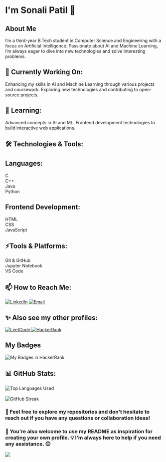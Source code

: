 <!--
**Sonali2314/Sonali2314** is a ✨ _special_ ✨ repository because its `README.md` (this file) appears on your GitHub profile.

Here are some ideas to get you started:

- 🔭 I’m currently working on ...
- 🌱 I’m currently learning ...
- 👯 I’m looking to collaborate on ...
- 🤔 I’m looking for help with ...
- 💬 Ask me about ...
- 📫 How to reach me: ...
- 😄 Pronouns: ...
- ⚡ Fun fact: ...
-->
# I'm Sonali Patil 👋
## About Me
I’m a third-year B.Tech student in Computer Science and Engineering with a focus on Artificial Intelligence. Passionate about AI and Machine Learning, I’m always eager to dive into new technologies and solve interesting problems.

## 🔭 Currently Working On:
Enhancing my skills in AI and Machine Learning through various projects and coursework.
Exploring new technologies and contributing to open-source projects.

## 🌱 Learning:
Advanced concepts in AI and ML.
Frontend development technologies to build interactive web applications.

## 🛠️ Technologies & Tools:

## Languages:
C<br/>
C++<br/>
Java<br/>
Python

## Frontend Development:
HTML<br/>
CSS<br/>
JavaScript

## ⚡Tools & Platforms:
Git & GitHub<br/>
Jupyter Notebook<br/>
VS Code

## 📫 How to Reach Me:

<a href="https://www.linkedin.com/in/sonali-patil-662388257?utm_source=share&utm_campaign=share_via&utm_content=profile&utm_medium=android_app" target="_blank">
  <img src="https://img.shields.io/badge/Connect_with_me_on-LinkedIn-0A66C2?style=for-the-badge&logo=linkedin&logoColor=white" alt="LinkedIn">
</a>
<a href="mailto:sonaligolden23@gmail.com" target="_blank">
  <img src="https://img.shields.io/badge/Email-Send-blue?style=for-the-badge&logo=gmail&logoColor=white" alt="Email">
</a>
<br/>

## ✨ Also see my other profiles:

<a href="https://leetcode.com/u/sonaligolden23/" target="_blank">
  <img src="https://img.shields.io/badge/LeetCode-Challenge_Yourself-FFA116?style=for-the-badge&logo=leetcode&logoColor=white" alt="LeetCode">
</a>
<a href="https://www.hackerrank.com/profile/sonaligolden23" target="_blank">
  <img src="https://img.shields.io/badge/HackerRank-Practice-green?style=for-the-badge&logo=hackerrank&logoColor=white" alt="HackerRank">
</a>

## My Badges

![My Badges in HackerRank](assets/images/badges_hackerrank.png)

## 📊 GitHub Stats:
![Top Languages Used](https://github-readme-stats.vercel.app/api/top-langs/?username=Sonali2314&layout=compact&theme=radical)<br/><br/>
![GitHub Streak](https://streak-stats.demolab.com/?user=Sonali2314&theme=radical)<br/>

<!---📂 Some of My Projects:
Project Name: A brief description of what this project does and the technologies used.
Another Project Name: A brief description of what this project does and the technologies used.
-->

### 🌟 Feel free to explore my repositories and don't hesitate to reach out if you have any questions or collaboration ideas! 
### 🤝 You're also welcome to use my README as inspiration for creating your own profile. 💡 I'm always here to help if you need any assistance. 😊

[![](https://visitcount.itsvg.in/api?id=Sonali2314&label=Profile%20Activity&color=2&icon=2&pretty=true)](https://visitcount.itsvg.in)

